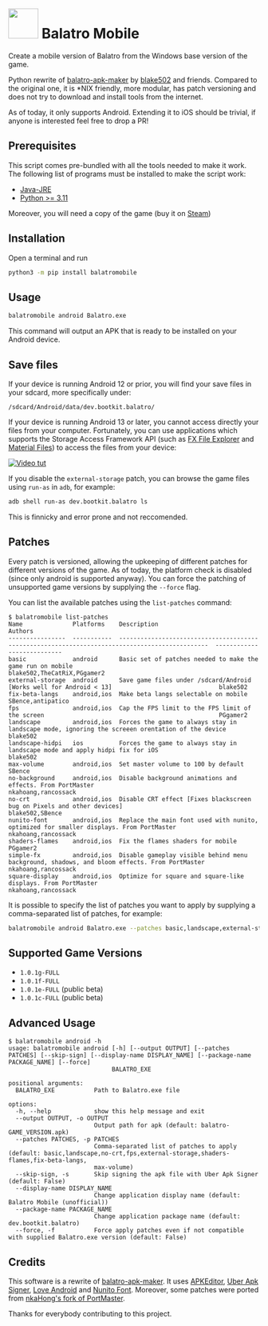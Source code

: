 # <img src="misc/icon.png" width="60px"/> Balatro Mobile

Create a mobile version of Balatro from the Windows base version of the game. 

Python rewrite of [balatro-apk-maker](https://github.com/blake502/balatro-apk-maker) by [blake502](https://github.com/blake502) and friends. Compared to the original one, it is *NIX friendly, more modular, has patch versioning and does not try to download and install tools from the internet.

As of today, it only supports Android. Extending it to iOS should be trivial, if anyone is interested feel free to drop a PR!


## Prerequisites
This script comes pre-bundled with all the tools needed to make it work. The following list of programs must be installed to make the script work:
* [Java-JRE](https://www.java.com/en/download/manual.jsp)
* [Python >= 3.11](https://www.python.org/)

Moreover, you will need a copy of the game (buy it on [Steam](https://store.steampowered.com/app/2379780/Balatro/))

## Installation
Open a terminal and run
```bash
python3 -m pip install balatromobile
```

## Usage
```bash
balatromobile android Balatro.exe
```
This command will output an APK that is ready to be installed on your Android device.

## Save files
If your device is running Android 12 or prior, you will find your save files in your sdcard, more specifically under:
```
/sdcard/Android/data/dev.bootkit.balatro/
```

If your device is running Android 13 or later, you cannot access directly your files from your computer. Fortunately, you can use applications which supports the Storage Access Framework API (such as [FX File Explorer](https://play.google.com/store/apps/details?id=nextapp.fx) and [Material Files](https://play.google.com/store/apps/details?id=me.zhanghai.android.files)) to access the files from your device:

[![Video tut](misc/video-thumb-1.png)](https://vimeo.com/939997099 "Click to Watch!")

If you disable the `external-storage` patch, you can browse the game files using `run-as` in `adb`, for example:
```bash
adb shell run-as dev.bootkit.balatro ls
```
This is finnicky and error prone and not reccomended.

## Patches
Every patch is versioned, allowing the upkeeping of different patches for different versions of the game.
As of today, the platform check is disabled (since only android is supported anyway).
You can force the patching of unsupported game versions by supplying the `--force` flag.

You can list the available patches using the `list-patches` command:
```
$ balatromobile list-patches
Name              Platforms    Description                                                                                      Authors
----------------  -----------  -----------------------------------------------------------------------------------------------  ---------------------------
basic             android      Basic set of patches needed to make the game run on mobile                                       blake502,TheCatRiX,PGgamer2
external-storage  android      Save game files under /sdcard/Android [Works well for Android < 13]                              blake502
fix-beta-langs    android,ios  Make beta langs selectable on mobile                                                             SBence,antipatico
fps               android,ios  Cap the FPS limit to the FPS limit of the screen                                                 PGgamer2
landscape         android,ios  Forces the game to always stay in landscape mode, ignoring the screeen orentation of the device  blake502
landscape-hidpi   ios          Forces the game to always stay in landscape mode and apply hidpi fix for iOS                     blake502
max-volume        android,ios  Set master volume to 100 by default                                                              SBence
no-background     android,ios  Disable background animations and effects. From PortMaster                                       nkahoang,rancossack
no-crt            android,ios  Disable CRT effect [Fixes blackscreen bug on Pixels and other devices]                           blake502,SBence
nunito-font       android,ios  Replace the main font used with nunito, optimized for smaller displays. From PortMaster          nkahoang,rancossack
shaders-flames    android,ios  Fix the flames shaders for mobile                                                                PGgamer2
simple-fx         android,ios  Disable gameplay visible behind menu background, shadows, and bloom effects. From PortMaster     nkahoang,rancossack
square-display    android,ios  Optimize for square and square-like displays. From PortMaster                                    nkahoang,rancossack
```
It is possible to specify the list of patches you want to apply by supplying a comma-separated list of patches, for example:
```bash
balatromobile android Balatro.exe --patches basic,landscape,external-storage
```

## Supported Game Versions
* `1.0.1g-FULL`
* `1.0.1f-FULL`
* `1.0.1e-FULL` (public beta)
* `1.0.1c-FULL` (public beta)

## Advanced Usage
```
$ balatromobile android -h
usage: balatromobile android [-h] [--output OUTPUT] [--patches PATCHES] [--skip-sign] [--display-name DISPLAY_NAME] [--package-name PACKAGE_NAME] [--force]
                             BALATRO_EXE

positional arguments:
  BALATRO_EXE           Path to Balatro.exe file

options:
  -h, --help            show this help message and exit
  --output OUTPUT, -o OUTPUT
                        Output path for apk (default: balatro-GAME_VERSION.apk)
  --patches PATCHES, -p PATCHES
                        Comma-separated list of patches to apply (default: basic,landscape,no-crt,fps,external-storage,shaders-flames,fix-beta-langs,
                        max-volume)
  --skip-sign, -s       Skip signing the apk file with Uber Apk Signer (default: False)
  --display-name DISPLAY_NAME
                        Change application display name (default: Balatro Mobile (unofficial))
  --package-name PACKAGE_NAME
                        Change application package name (default: dev.bootkit.balatro)
  --force, -f           Force apply patches even if not compatible with supplied Balatro.exe version (default: False)
```

## Credits
This software is a rewrite of [balatro-apk-maker](https://github.com/blake502/balatro-apk-maker). It uses [APKEditor](https://github.com/REAndroid/APKEditor), [Uber Apk Signer](https://github.com/patrickfav/uber-apk-signer), [Love Android](https://github.com/love2d/love-android) and [Nunito Font](https://fonts.google.com/specimen/Nunito). Moreover, some patches were ported from [nkaHong's fork of PortMaster](https://github.com/nkahoang/PortMaster-nkaHoang).

Thanks for everybody contributing to this project.